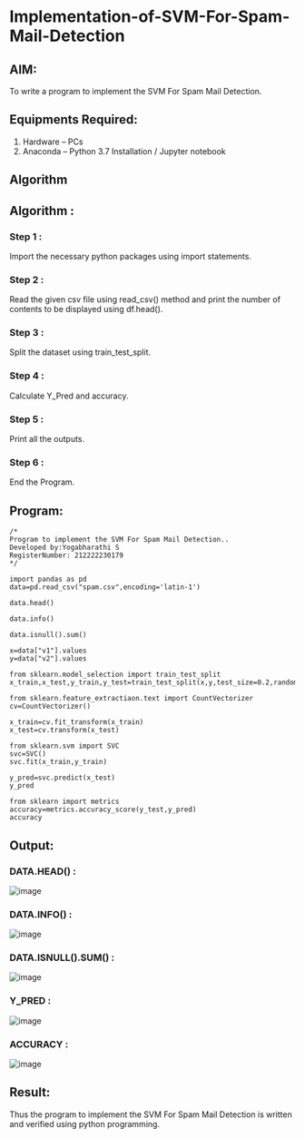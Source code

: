 # Implementation-of-SVM-For-Spam-Mail-Detection

## AIM:
To write a program to implement the SVM For Spam Mail Detection.

## Equipments Required:
1. Hardware – PCs
2. Anaconda – Python 3.7 Installation / Jupyter notebook

## Algorithm
## Algorithm :

### Step 1 :

Import the necessary python packages using import statements.

### Step 2 :

Read the given csv file using read_csv() method and print the number of contents to be displayed using df.head().

### Step 3 :

Split the dataset using train_test_split.

### Step 4 :

Calculate Y_Pred and accuracy.

### Step 5 :

Print all the outputs.

### Step 6 :

End the Program.

## Program:
```
/*
Program to implement the SVM For Spam Mail Detection..
Developed by:Yogabharathi S 
RegisterNumber: 212222230179 
*/
```
```
import pandas as pd
data=pd.read_csv("spam.csv",encoding='latin-1')

data.head()

data.info()

data.isnull().sum()

x=data["v1"].values
y=data["v2"].values

from sklearn.model_selection import train_test_split
x_train,x_test,y_train,y_test=train_test_split(x,y,test_size=0.2,random_state=0)

from sklearn.feature_extractiaon.text import CountVectorizer
cv=CountVectorizer()

x_train=cv.fit_transform(x_train)
x_test=cv.transform(x_test)

from sklearn.svm import SVC
svc=SVC()
svc.fit(x_train,y_train)

y_pred=svc.predict(x_test)
y_pred

from sklearn import metrics
accuracy=metrics.accuracy_score(y_test,y_pred)
accuracy
```

## Output:
### DATA.HEAD() :

![image](https://github.com/Yogabharathi3/Implementation-of-SVM-For-Spam-Mail-Detection/assets/118899387/8bed8939-43b6-4339-9c17-4964476c0e0b)

### DATA.INFO() :

![image](https://github.com/Yogabharathi3/Implementation-of-SVM-For-Spam-Mail-Detection/assets/118899387/9a34b7de-d200-4005-a293-25f23c28081b)


### DATA.ISNULL().SUM() :
![image](https://github.com/Yogabharathi3/Implementation-of-SVM-For-Spam-Mail-Detection/assets/118899387/20767971-8741-44c2-ae17-a5bdfbbe265c)

### Y_PRED :
![image](https://github.com/Yogabharathi3/Implementation-of-SVM-For-Spam-Mail-Detection/assets/118899387/d7269074-efb3-4642-b257-4b0e99d2161b)

### ACCURACY :
![image](https://github.com/Yogabharathi3/Implementation-of-SVM-For-Spam-Mail-Detection/assets/118899387/9d02aba9-278c-41f4-9584-defe906941c2)

## Result:
Thus the program to implement the SVM For Spam Mail Detection is written and verified using python programming.
